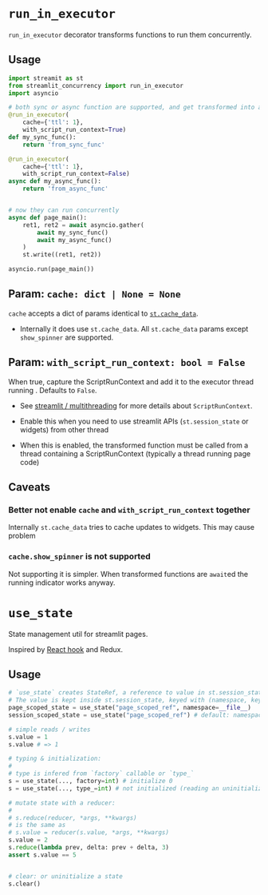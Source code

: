 # `run_in_executor`

`run_in_executor` decorator transforms functions to run them concurrently.

## Usage

```py
import streamit as st
from streamlit_concurrency import run_in_executor
import asyncio

# both sync or async function are supported, and get transformed into async function
@run_in_executor(
    cache={'ttl': 1},
    with_script_run_context=True)
def my_sync_func():
    return 'from_sync_func'

@run_in_executor(
    cache={'ttl': 1},
    with_script_run_context=False)
async def my_async_func():
    return 'from_async_func'


# now they can run concurrently
async def page_main():
    ret1, ret2 = await asyncio.gather(
        await my_sync_func()
        await my_async_func()
    )
    st.write((ret1, ret2))

asyncio.run(page_main())
```

## Param: `cache: dict | None = None`

`cache` accepts a dict of params identical to [`st.cache_data`](https://docs.streamlit.io/develop/api-reference/caching-and-state/st.cache_data).

- Internally it does use `st.cache_data`. All `st.cache_data` params except `show_spinner` are supported.


## Param: `with_script_run_context: bool = False`

When true, capture the ScriptRunContext and add it to the executor thread running . Defaults to `False`.

- See [streamlit / multithreading](https://docs.streamlit.io/develop/concepts/design/multithreading) for more details about `ScriptRunContext`.

- Enable this when you need to use streamlit APIs (`st.session_state` or widgets) from other thread

- When this is enabled, the transformed function must be called from a thread containing a ScriptRunContext (typically a thread running page code)

## Caveats

### Better not enable `cache` and `with_script_run_context` together

Internally `st.cache_data` tries to cache updates to widgets. This may cause problem 

### `cache.show_spinner` is not supported

Not supporting it is simpler. When transformed functions are `await`ed the running indicator works anyway.

# `use_state`

State management util for streamlit pages.

Inspired by [React hook](https://react.dev/reference/react/hooks) and Redux.

## Usage

```py
# `use_state` creates StateRef, a reference to value in st.session_state.
# The value is kept inside st.session_state, keyed with (namespace, key) tuple
page_scoped_state = use_state("page_scoped_ref", namespace=__file__)
session_scoped_state = use_state("page_scoped_ref") # default: namespace=None

# simple reads / writes
s.value = 1
s.value # => 1

# typing & initialization:
#
# type is infered from `factory` callable or `type_`
s = use_state(..., factory=int) # initialize 0
s = use_state(..., type_=int) # not initialized (reading an uninitialized state throws KeyError)

# mutate state with a reducer:
# 
# s.reduce(reducer, *args, **kwargs)
# is the same as
# s.value = reducer(s.value, *args, **kwargs)
s.value = 2
s.reduce(lambda prev, delta: prev + delta, 3)
assert s.value == 5


# clear: or uninitialize a state
s.clear()
```